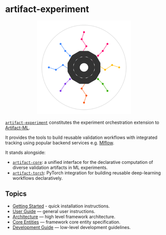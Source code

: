 # artifact-experiment

<p align="center">
  <img src="assets/artifact_ml_logo.svg" width="300" alt="Artifact-ML Logo">
</p>

[`artifact-experiment`](https://github.com/vasileios-ektor-papoulias/artifact-ml/artifact-experiment) constitutes the experiment orchestration extension to [Artifact-ML](https://github.com/vasileios-ektor-papoulias/artifact-ml).

It provides the tools to build reusable validation workflows with integrated tracking using popular backend services e.g. [Mlflow](https://mlflow.org/).

It stands alongside:

- [`artifact-core`](https://github.com/vasileios-ektor-papoulias/artifact-ml/tree/main/artifact-core): a unified interface for the declarative computation of diverse validation artifacts in ML experiments.
- [`artifact-torch`](https://github.com/vasileios-ektor-papoulias/artifact-ml/tree/main/artifact-torch): PyTorch integration for building reusable deep-learning workflows declaratively.

## Topics

- [Getting Started](getting_started.md) - quick installation instructions.
- [User Guide](user_guide.md) — general user instructions.
- [Architecture](architecture.md) — high level framework architecture.  
- [Core Entities](core_entities.md) — framework core entity specification.
- [Development Guide](development_guide.md) — low-level development guidelines.